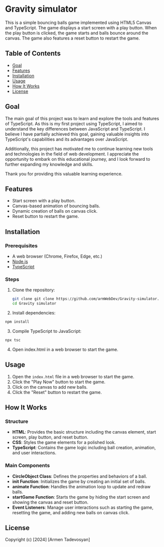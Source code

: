 # Gravity simulator
This is a simple bouncing balls game implemented using HTML5 Canvas and TypeScript. The game displays a start screen with a play button. When the play button is clicked, the game starts and balls bounce around the canvas. The game also features a reset button to restart the game.

## Table of Contents
- [Goal](https://github.com/armWebDev/Gravity-simulator/edit/main/README.md#goal)
- [Features](#features)
- [Installation](#installation)
- [Usage](#usage)
- [How It Works](#how-it-works)
- [License](#license)

## Goal

The main goal of this project was to learn and explore the tools and features of TypeScript. As this is my first project using TypeScript, I aimed to understand the key differences between JavaScript and TypeScript. I believe I have partially achieved this goal, gaining valuable insights into TypeScript's capabilities and its advantages over JavaScript.

Additionally, this project has motivated me to continue learning new tools and technologies in the field of web development. I appreciate the opportunity to embark on this educational journey, and I look forward to further expanding my knowledge and skills.

Thank you for providing this valuable learning experience.

## Features
- Start screen with a play button.
- Canvas-based animation of bouncing balls.
- Dynamic creation of balls on canvas click.
- Reset button to restart the game.

## Installation

### Prerequisites
- A web browser (Chrome, Firefox, Edge, etc.)
- [Node.js](https://nodejs.org/)
- [TypeScript](https://www.typescriptlang.org/)

### Steps
1. Clone the repository:
   ```sh
   git clone git clone https://github.com/armWebDev/Gravity-simulator.git
   cd Gravity simulator
   ```

2. Install dependencies:
  ```sh
  npm install
  ```

3. Compile TypeScript to JavaScript:
  ```sh
  npx tsc
  ```

4. Open index.html in a web browser to start the game.

## Usage
1. Open the `index.html` file in a web browser to start the game.
2. Click the "Play Now" button to start the game.
3. Click on the canvas to add new balls.
4. Click the "Reset" button to restart the game.

## How It Works
### Structure
- **HTML**: Provides the basic structure including the canvas element, start screen, play button, and reset button.
- **CSS**: Styles the game elements for a polished look.
- **TypeScript**: Contains the game logic including ball creation, animation, and user interactions.
### Main Components
- **CircleObject Class**: Defines the properties and behaviors of a ball.
- **init Function**: Initializes the game by creating an initial set of balls.
- **animate Function**: Handles the animation loop to update and redraw balls.
- **startGame Function**: Starts the game by hiding the start screen and showing the canvas and reset button.
- **Event Listeners**: Manage user interactions such as starting the game, resetting the game, and adding new balls on canvas click.

##  License
Copyright (c) [2024] [Armen Tadevosyan]




